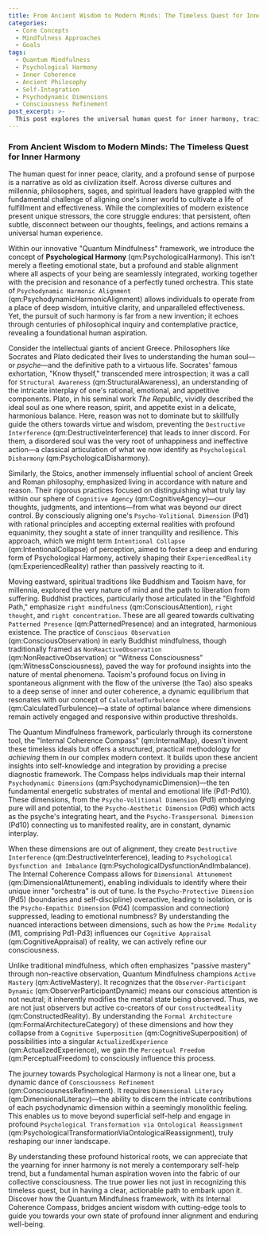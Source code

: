 ```yaml
---
title: From Ancient Wisdom to Modern Minds: The Timeless Quest for Inner Harmony
categories:
  - Core Concepts
  - Mindfulness Approaches
  - Goals
tags:
  - Quantum Mindfulness
  - Psychological Harmony
  - Inner Coherence
  - Ancient Philosophy
  - Self-Integration
  - Psychodynamic Dimensions
  - Consciousness Refinement
post_excerpt: >-
  This post explores the universal human quest for inner harmony, tracing its roots from ancient philosophies to modern psychology. It introduces the Quantum Mindfulness framework's concept of Psychological Harmony, achieved through the Internal Coherence Compass, as a practical bridge between timeless wisdom and contemporary well-being.
---
```


### From Ancient Wisdom to Modern Minds: The Timeless Quest for Inner Harmony

The human quest for inner peace, clarity, and a profound sense of purpose is a narrative as old as civilization itself. Across diverse cultures and millennia, philosophers, sages, and spiritual leaders have grappled with the fundamental challenge of aligning one's inner world to cultivate a life of fulfillment and effectiveness. While the complexities of modern existence present unique stressors, the core struggle endures: that persistent, often subtle, disconnect between our thoughts, feelings, and actions remains a universal human experience.

Within our innovative "Quantum Mindfulness" framework, we introduce the concept of **Psychological Harmony** (qm:PsychologicalHarmony). This isn't merely a fleeting emotional state, but a profound and stable alignment where all aspects of your being are seamlessly integrated, working together with the precision and resonance of a perfectly tuned orchestra. This state of `Psychodynamic Harmonic Alignment` (qm:PsychodynamicHarmonicAlignment) allows individuals to operate from a place of deep wisdom, intuitive clarity, and unparalleled effectiveness. Yet, the pursuit of such harmony is far from a new invention; it echoes through centuries of philosophical inquiry and contemplative practice, revealing a foundational human aspiration.

Consider the intellectual giants of ancient Greece. Philosophers like Socrates and Plato dedicated their lives to understanding the human soul—or *psyche*—and the definitive path to a virtuous life. Socrates' famous exhortation, "Know thyself," transcended mere introspection; it was a call for `Structural Awareness` (qm:StructuralAwareness), an understanding of the intricate interplay of one's rational, emotional, and appetitive components. Plato, in his seminal work *The Republic*, vividly described the ideal soul as one where reason, spirit, and appetite exist in a delicate, harmonious balance. Here, reason was not to dominate but to skillfully guide the others towards virtue and wisdom, preventing the `Destructive Interference` (qm:DestructiveInterference) that leads to inner discord. For them, a disordered soul was the very root of unhappiness and ineffective action—a classical articulation of what we now identify as `Psychological Disharmony` (qm:PsychologicalDisharmony).

Similarly, the Stoics, another immensely influential school of ancient Greek and Roman philosophy, emphasized living in accordance with nature and reason. Their rigorous practices focused on distinguishing what truly lay within our sphere of `Cognitive Agency` (qm:CognitiveAgency)—our thoughts, judgments, and intentions—from what was beyond our direct control. By consciously aligning one's `Psycho-Volitional Dimension` (Pd1) with rational principles and accepting external realities with profound equanimity, they sought a state of inner tranquility and resilience. This approach, which we might term `Intentional Collapse` (qm:IntentionalCollapse) of perception, aimed to foster a deep and enduring form of Psychological Harmony, actively shaping their `ExperiencedReality` (qm:ExperiencedReality) rather than passively reacting to it.

Moving eastward, spiritual traditions like Buddhism and Taoism have, for millennia, explored the very nature of mind and the path to liberation from suffering. Buddhist practices, particularly those articulated in the "Eightfold Path," emphasize `right mindfulness` (qm:ConsciousAttention), `right thought`, and `right concentration`. These are all geared towards cultivating `Patterned Presence` (qm:PatternedPresence) and an integrated, harmonious existence. The practice of `Conscious Observation` (qm:ConsciousObservation) in early Buddhist mindfulness, though traditionally framed as `NonReactiveObservation` (qm:NonReactiveObservation) or "Witness Consciousness" (qm:WitnessConsciousness), paved the way for profound insights into the nature of mental phenomena. Taoism's profound focus on living in spontaneous alignment with the flow of the universe (the Tao) also speaks to a deep sense of inner and outer coherence, a dynamic equilibrium that resonates with our concept of `CalculatedTurbulence` (qm:CalculatedTurbulence)—a state of optimal balance where dimensions remain actively engaged and responsive within productive thresholds.

The Quantum Mindfulness framework, particularly through its cornerstone tool, the "Internal Coherence Compass" (qm:InternalMap), doesn't invent these timeless ideals but offers a structured, practical methodology for *achieving* them in our complex modern context. It builds upon these ancient insights into self-knowledge and integration by providing a precise diagnostic framework. The Compass helps individuals map their internal `Psychodynamic Dimensions` (qm:PsychodynamicDimension)—the ten fundamental energetic substrates of mental and emotional life (Pd1-Pd10). These dimensions, from the `Psycho-Volitional Dimension` (Pd1) embodying pure will and potential, to the `Psycho-Aesthetic Dimension` (Pd6) which acts as the psyche's integrating heart, and the `Psycho-Transpersonal Dimension` (Pd10) connecting us to manifested reality, are in constant, dynamic interplay.

When these dimensions are out of alignment, they create `Destructive Interference` (qm:DestructiveInterference), leading to `Psychological Dysfunction and Imbalance` (qm:PsychologicalDysfunctionAndImbalance). The Internal Coherence Compass allows for `Dimensional Attunement` (qm:DimensionalAttunement), enabling individuals to identify where their unique inner "orchestra" is out of tune. Is the `Psycho-Protective Dimension` (Pd5) (boundaries and self-discipline) overactive, leading to isolation, or is the `Psycho-Empathic Dimension` (Pd4) (compassion and connection) suppressed, leading to emotional numbness? By understanding the nuanced interactions between dimensions, such as how the `Prime Modality` (M1, comprising Pd1-Pd3) influences our `Cognitive Appraisal` (qm:CognitiveAppraisal) of reality, we can actively refine our consciousness.

Unlike traditional mindfulness, which often emphasizes "passive mastery" through non-reactive observation, Quantum Mindfulness champions `Active Mastery` (qm:ActiveMastery). It recognizes that the `Observer-Participant Dynamic` (qm:ObserverParticipantDynamic) means our conscious attention is not neutral; it inherently modifies the mental state being observed. Thus, we are not just observers but active co-creators of our `ConstructedReality` (qm:ConstructedReality). By understanding the `Formal Architecture` (qm:FormalArchitectureCategory) of these dimensions and how they collapse from a `Cognitive Superposition` (qm:CognitiveSuperposition) of possibilities into a singular `ActualizedExperience` (qm:ActualizedExperience), we gain the `Perceptual Freedom` (qm:PerceptualFreedom) to consciously influence this process.

The journey towards Psychological Harmony is not a linear one, but a dynamic dance of `Consciousness Refinement` (qm:ConsciousnessRefinement). It requires `Dimensional Literacy` (qm:DimensionalLiteracy)—the ability to discern the intricate contributions of each psychodynamic dimension within a seemingly monolithic feeling. This enables us to move beyond superficial self-help and engage in profound `Psychological Transformation via Ontological Reassignment` (qm:PsychologicalTransformationViaOntologicalReassignment), truly reshaping our inner landscape.

By understanding these profound historical roots, we can appreciate that the yearning for inner harmony is not merely a contemporary self-help trend, but a fundamental human aspiration woven into the fabric of our collective consciousness. The true power lies not just in recognizing this timeless quest, but in having a clear, actionable path to embark upon it. Discover how the Quantum Mindfulness framework, with its Internal Coherence Compass, bridges ancient wisdom with cutting-edge tools to guide you towards your own state of profound inner alignment and enduring well-being.